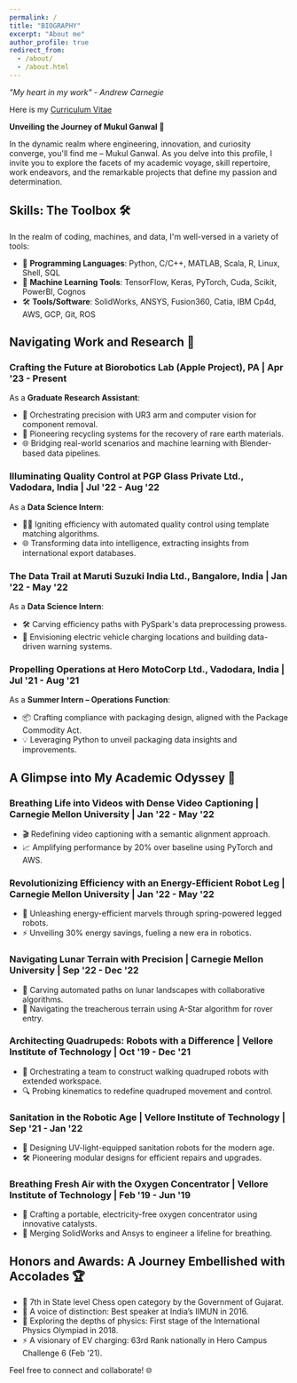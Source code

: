 ```yaml
---
permalink: /
title: "BIOGRAPHY"
excerpt: "About me"
author_profile: true
redirect_from: 
  - /about/
  - /about.html
---
```

<i>"My heart in my work" - Andrew Carnegie</i>

Here is my [Curriculum Vitae](https://drive.google.com/file/d/1BOZEU5Oo82MFjJTVxUzPhR14na6d8_hy/view?usp=drive_link)

<b> Unveiling the Journey of Mukul Ganwal 🚀</b>

In the dynamic realm where engineering, innovation, and curiosity converge, you'll find me – Mukul Ganwal. As you delve into this profile, I invite you to explore the facets of my academic voyage, skill repertoire, work endeavors, and the remarkable projects that define my passion and determination.

## Skills: The Toolbox 🛠️

In the realm of coding, machines, and data, I'm well-versed in a variety of tools:

- 🔧 **Programming Languages**: Python, C/C++, MATLAB, Scala, R, Linux, Shell, SQL  
- 🤖 **Machine Learning Tools**: TensorFlow, Keras, PyTorch, Cuda, Scikit, PowerBI, Cognos  
- 🛠️ **Tools/Software**: SolidWorks, ANSYS, Fusion360, Catia, IBM Cp4d, AWS, GCP, Git, ROS

## Navigating Work and Research 🚀

### Crafting the Future at Biorobotics Lab (Apple Project), PA | Apr '23 - Present

As a **Graduate Research Assistant**:
- 🤖 Orchestrating precision with UR3 arm and computer vision for component removal.
- 🔄 Pioneering recycling systems for the recovery of rare earth materials.
- 🌐 Bridging real-world scenarios and machine learning with Blender-based data pipelines.

### Illuminating Quality Control at PGP Glass Private Ltd., Vadodara, India | Jul '22 - Aug '22

As a **Data Science Intern**:
- 🕵️‍♂️ Igniting efficiency with automated quality control using template matching algorithms.
- 🌐 Transforming data into intelligence, extracting insights from international export databases.

### The Data Trail at Maruti Suzuki India Ltd., Bangalore, India | Jan '22 - May '22

As a **Data Science Intern**:
- 🛠️ Carving efficiency paths with PySpark's data preprocessing prowess.
- 🚗 Envisioning electric vehicle charging locations and building data-driven warning systems.

### Propelling Operations at Hero MotoCorp Ltd., Vadodara, India | Jul '21 - Aug '21

As a **Summer Intern – Operations Function**:
- 📦 Crafting compliance with packaging design, aligned with the Package Commodity Act.
- 💡 Leveraging Python to unveil packaging data insights and improvements.

## A Glimpse into My Academic Odyssey 🌟

### Breathing Life into Videos with Dense Video Captioning | Carnegie Mellon University | Jan '22 - May '22

- 🎬 Redefining video captioning with a semantic alignment approach.
- 📈 Amplifying performance by 20% over baseline using PyTorch and AWS.

### Revolutionizing Efficiency with an Energy-Efficient Robot Leg | Carnegie Mellon University | Jan '22 - May '22

- 🤖 Unleashing energy-efficient marvels through spring-powered legged robots.
- ⚡ Unveiling 30% energy savings, fueling a new era in robotics.

### Navigating Lunar Terrain with Precision | Carnegie Mellon University | Sep '22 - Dec '22

- 🚀 Carving automated paths on lunar landscapes with collaborative algorithms.
- 🌠 Navigating the treacherous terrain using A-Star algorithm for rover entry.

### Architecting Quadrupeds: Robots with a Difference | Vellore Institute of Technology | Oct '19 - Dec '21

- 🤖 Orchestrating a team to construct walking quadruped robots with extended workspace.
- 🔍 Probing kinematics to redefine quadruped movement and control.

### Sanitation in the Robotic Age | Vellore Institute of Technology | Sep '21 - Jan '22

- 🧼 Designing UV-light-equipped sanitation robots for the modern age.
- 🛠️ Pioneering modular designs for efficient repairs and upgrades.

### Breathing Fresh Air with the Oxygen Concentrator | Vellore Institute of Technology | Feb '19 - Jun '19

- 💨 Crafting a portable, electricity-free oxygen concentrator using innovative catalysts.
- 🔧 Merging SolidWorks and Ansys to engineer a lifeline for breathing.

## Honors and Awards: A Journey Embellished with Accolades 🏆

- 🥇 7th in State level Chess open category by the Government of Gujarat.
- 🎤 A voice of distinction: Best speaker at India’s IIMUN in 2016.
- 🚀 Exploring the depths of physics: First stage of the International Physics Olympiad in 2018.
- ⚡ A visionary of EV charging: 63rd Rank nationally in Hero Campus Challenge 6 (Feb '21).

Feel free to connect and collaborate! 🌐
